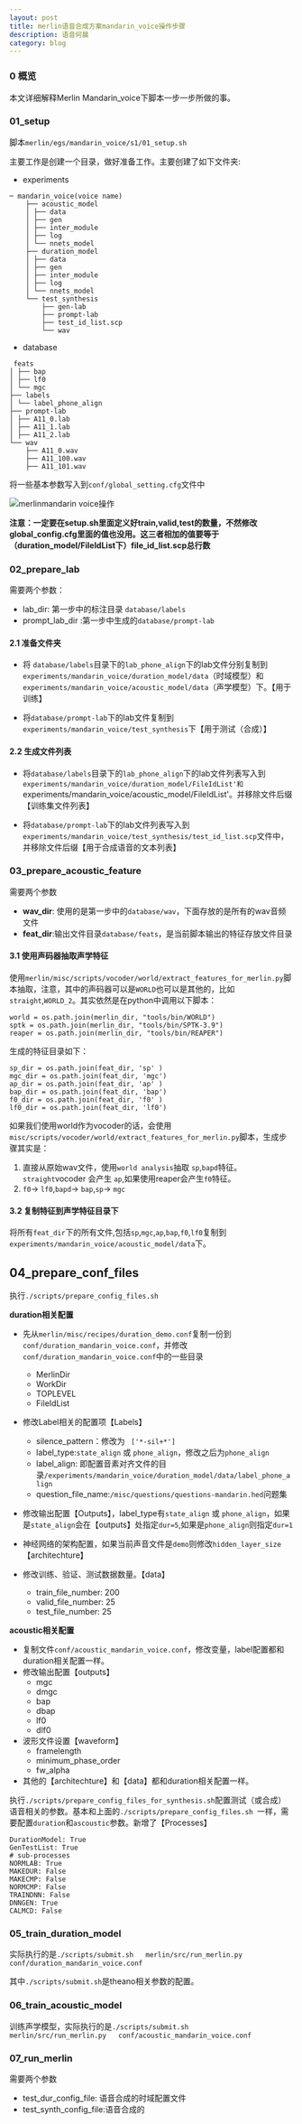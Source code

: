 ```yaml
---
layout: post
title: merlin语音合成方案mandarin_voice操作步骤
description: 语音何晨
category: blog
---
```


### 0 概览
本文详细解释Merlin Mandarin_voice下脚本一步一步所做的事。

### 01_setup
脚本`merlin/egs/mandarin_voice/s1/01_setup.sh`

主要工作是创建一个目录，做好准备工作。主要创建了如下文件夹:

+ experiments

```
─ mandarin_voice(voice name)
    ├── acoustic_model
    │ ├── data
    │ ├── gen
    │ ├── inter_module
    │ ├── log
    │ └── nnets_model
    ├── duration_model
    │ ├── data
    │ ├── gen
    │ ├── inter_module
    │ ├── log
    │ └── nnets_model
    └── test_synthesis
        ├── gen-lab
        ├── prompt-lab
        ├── test_id_list.scp
        └── wav
```

+ database

```
 feats
│ ├── bap
│ ├── lf0
│ └── mgc
├── labels
│ └── label_phone_align
├── prompt-lab
│ ├── A11_0.lab
│ ├── A11_1.lab
│ ├── A11_2.lab
└── wav
    ├── A11_0.wav
    ├── A11_100.wav
    ├── A11_101.wav

```


将一些基本参数写入到`conf/global_setting.cfg`文件中


![merlinmandarin voice操作](/images/blog/merlin_mandarin_voice_op1.jpg)


**注意：一定要在setup.sh里面定义好train,valid,test的数量，不然修改global_config.cfg里面的值也没用。这三者相加的值要等于（duration_model/FileIdList下）file_id_list.scp总行数**

### 02_prepare_lab

需要两个参数：

+ lab_dir: 第一步中的标注目录 `database/labels`
+ prompt_lab_dir :第一步中生成的`database/prompt-lab`

#### 2.1 准备文件夹

+ 将 `database/labels`目录下的`lab_phone_align`下的lab文件分别复制到`experiments/mandarin_voice/duration_model/data`（时域模型）和`experiments/mandarin_voice/acoustic_model/data`（声学模型）下。【用于训练】

+ 将`database/prompt-lab`下的lab文件复制到`experiments/mandarin_voice/test_synthesis`下【用于测试（合成）】

#### 2.2 生成文件列表

+ 将`database/labels`目录下的`lab_phone_align`下的lab文件列表写入到`experiments/mandarin_voice/duration_model/FileIdList'和`experiments/mandarin_voice/acoustic_model/FileIdList'。并移除文件后缀【训练集文件列表】

+  将`database/prompt-lab`下的lab文件列表写入到`experiments/mandarin_voice/test_synthesis/test_id_list.scp`文件中，并移除文件后缀【用于合成语音的文本列表】

###  03_prepare_acoustic_feature

需要两个参数

+ **wav_dir**: 使用的是第一步中的`database/wav`，下面存放的是所有的wav音频文件
+ **feat_dir**:输出文件目录`database/feats`，是当前脚本输出的特征存放文件目录
#### 3.1 使用声码器抽取声学特征

使用`merlin/misc/scripts/vocoder/world/extract_features_for_merlin.py`脚本抽取，注意，其中的声码器可以是`WORLD`也可以是其他的，比如`straight`,`WORLD_2`。其实依然是在python中调用以下脚本：

```
world = os.path.join(merlin_dir, "tools/bin/WORLD")
sptk = os.path.join(merlin_dir, "tools/bin/SPTK-3.9")
reaper = os.path.join(merlin_dir, "tools/bin/REAPER")
```

生成的特征目录如下：

```
sp_dir = os.path.join(feat_dir, 'sp' )
mgc_dir = os.path.join(feat_dir, 'mgc')
ap_dir = os.path.join(feat_dir, 'ap' )
bap_dir = os.path.join(feat_dir, 'bap')
f0_dir = os.path.join(feat_dir, 'f0' )
lf0_dir = os.path.join(feat_dir, 'lf0')
```

如果我们使用world作为vocoder的话，会使用`misc/scripts/vocoder/world/extract_features_for_merlin.py`脚本，生成步骤其实是：
1. 直接从原始wav文件，使用`world analysis`抽取 `sp`,`bapd`特征。`straight`vocoder 会产生 `ap`,如果使用reaper会产生`f0`特征。
2. `f0`$\rightarrow$ `lf0`,`bapd`$\rightarrow$ `bap`,`sp`$\rightarrow$ `mgc`


#### 3.2 复制特征到声学特征目录下

将所有`feat_dir`下的所有文件,包括`sp`,`mgc`,`ap`,`bap`,`f0`,`lf0`复制到`experiments/mandarin_voice/acoustic_model/data`下。

## 04_prepare_conf_files

执行`./scripts/prepare_config_files.sh `

**duration相关配置**
+ 先从`merlin/misc/recipes/duration_demo.conf`复制一份到`conf/duration_mandarin_voice.conf`，并修改`conf/duration_mandarin_voice.conf`中的一些目录
  - MerlinDir
  - WorkDir
  - TOPLEVEL
  - FileIdList

+ 修改Label相关的配置项【Labels】
  - silence_pattern：修改为 ` ['*-sil+*']`
  - label_type:`state_align` 或 `phone_align`，修改之后为`phone_align`
  - label_align: 即配置音素对齐文件的目录`/experiments/mandarin_voice/duration_model/data/label_phone_align`
  - question_file_name:`/misc/questions/questions-mandarin.hed`问题集

+ 修改输出配置【Outputs】，label_type有`state_align` 或 `phone_align`，如果是`state_align`会在【outputs】处指定`dur=5`,如果是`phone_align`则指定`dur=1`
+ 神经网络的架构配置，如果当前声音文件是`demo`则修改`hidden_layer_size` 【architechture】
+ 修改训练、验证、测试数据数量。【data】
  - train_file_number: 200
  - valid_file_number: 25
  - test_file_number: 25

**acoustic相关配置**
+ 复制文件`conf/acoustic_mandarin_voice.conf`，修改变量，label配置都和duration相关配置一样。
+ 修改输出配置【outputs】
  - mgc
  - dmgc
  - bap
  - dbap
  - lf0
  - dlf0
+ 波形文件设置【waveform】
  - framelength
  - minimum_phase_order
  - fw_alpha
+ 其他的【architechture】和【data】都和duration相关配置一样。

执行`./scripts/prepare_config_files_for_synthesis.sh`配置测试（或合成）语音相关的参数。基本和上面的`./scripts/prepare_config_files.sh `一样，需要配置`duration`和`ascoustic`参数。新增了【Processes】

```
DurationModel: True
GenTestList: True
# sub-processes
NORMLAB: True
MAKEDUR: False
MAKECMP: False
NORMCMP: False
TRAINDNN: False
DNNGEN: True
CALMCD: False
```

### 05_train_duration_model

实际执行的是`./scripts/submit.sh   merlin/src/run_merlin.py   conf/duration_mandarin_voice.conf`

其中`./scripts/submit.sh`是theano相关参数的配置。

### 06_train_acoustic_model

训练声学模型，实际执行的是`./scripts/submit.sh   merlin/src/run_merlin.py   conf/acoustic_mandarin_voice.conf`


### 07_run_merlin

需要两个参数
+ test_dur_config_file: 语音合成的时域配置文件
+ test_synth_config_file:语音合成的

